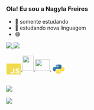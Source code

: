 ### Ola! Eu sou a Nagyla Freires 


- 🔭 somente estudando
- 🌱 estudando nova linguagem 
- 😄 

<div>
  <a href="https://github.com/NagylaFr">
  <img height="180em" src="https://github-readme-stats.vercel.app/api?username=NagylaFr&show_icons=true&theme=dracula&include_all_commits=true&count_private=true"/>
  <img height="180em" src="https://github-readme-stats.vercel.app/api/top-langs/?username=NagylaFr&layout=compact&langs_count=16&theme=dracula"/>
</div>

<div style="display: inline_block"><br>
  <img align="center" alt="NagylaFr-Js" height="30" width="40" src="https://raw.githubusercontent.com/devicons/devicon/master/icons/javascript/javascript-plain.svg">
   <img width="30" height="40" src="https://cdn.jsdelivr.net/gh/devicons/devicon@latest/icons/java/java-original.svg" />
  <img height="30" width="40" src="https://cdn.jsdelivr.net/gh/devicons/devicon@latest/icons/swift/swift-original.svg" />
  <img align="center" alt="NagylaFr-Python" height="30" width="40" src="https://raw.githubusercontent.com/devicons/devicon/master/icons/python/python-original.svg">
  
</div>

##

<div> 
  
  <a href="https://instagram.com/_naiaafr" target="_blank"><img src="https://img.shields.io/badge/-Instagram-%23E4405F?style=for-the-badge&logo=instagram&logoColor=white" target="_blank"></a>

  <a href = "mailto: nagyla.silva09@aluno.ifce.edu.br"><img src="https://img.shields.io/badge/-Gmail-%23333?style=for-the-badge&logo=gmail&logoColor=white" target="_blank"></a>
  
 
</div>
